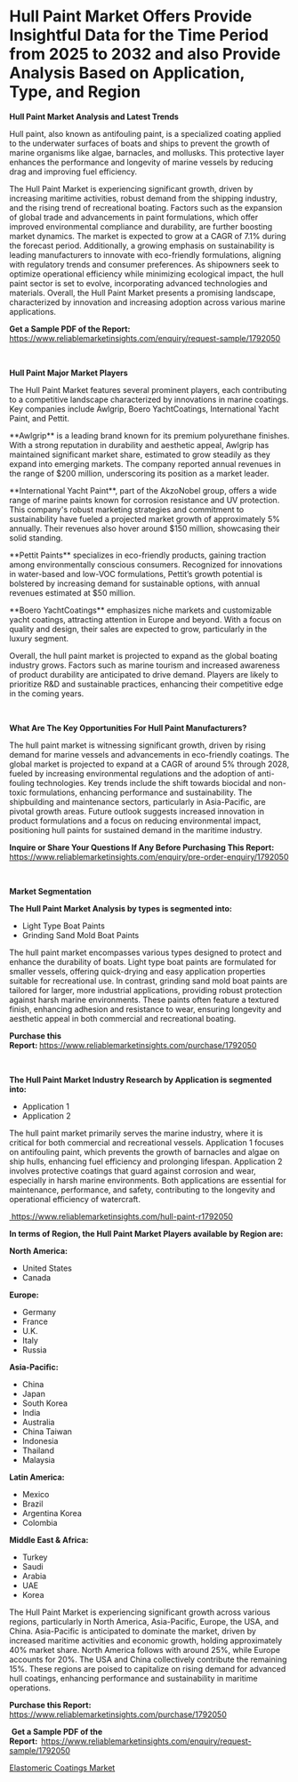 <p><h1>Hull Paint Market Offers Provide Insightful Data for the Time Period from 2025 to 2032 and also Provide Analysis Based on Application, Type, and Region</h1></p><p><strong>Hull Paint Market Analysis and Latest Trends</strong></p>
<p><p>Hull paint, also known as antifouling paint, is a specialized coating applied to the underwater surfaces of boats and ships to prevent the growth of marine organisms like algae, barnacles, and mollusks. This protective layer enhances the performance and longevity of marine vessels by reducing drag and improving fuel efficiency.</p><p>The Hull Paint Market is experiencing significant growth, driven by increasing maritime activities, robust demand from the shipping industry, and the rising trend of recreational boating. Factors such as the expansion of global trade and advancements in paint formulations, which offer improved environmental compliance and durability, are further boosting market dynamics. The market is expected to grow at a CAGR of 7.1% during the forecast period. Additionally, a growing emphasis on sustainability is leading manufacturers to innovate with eco-friendly formulations, aligning with regulatory trends and consumer preferences. As shipowners seek to optimize operational efficiency while minimizing ecological impact, the hull paint sector is set to evolve, incorporating advanced technologies and materials. Overall, the Hull Paint Market presents a promising landscape, characterized by innovation and increasing adoption across various marine applications.</p></p>
<p><strong>Get a Sample PDF of the Report:&nbsp;</strong> <a href="https://www.reliablemarketinsights.com/enquiry/request-sample/1792050?utm_campaign=1558&utm_medium=2&utm_source=Github&utm_content=ia&utm_term=01042025&utm_id=hull-paint">https://www.reliablemarketinsights.com/enquiry/request-sample/1792050</a></p>
<p>&nbsp;</p>
<p><strong>Hull Paint Major Market Players</strong></p>
<p><p>The Hull Paint Market features several prominent players, each contributing to a competitive landscape characterized by innovations in marine coatings. Key companies include Awlgrip, Boero YachtCoatings, International Yacht Paint, and Pettit. </p><p>**Awlgrip** is a leading brand known for its premium polyurethane finishes. With a strong reputation in durability and aesthetic appeal, Awlgrip has maintained significant market share, estimated to grow steadily as they expand into emerging markets. The company reported annual revenues in the range of $200 million, underscoring its position as a market leader.</p><p>**International Yacht Paint**, part of the AkzoNobel group, offers a wide range of marine paints known for corrosion resistance and UV protection. This company's robust marketing strategies and commitment to sustainability have fueled a projected market growth of approximately 5% annually. Their revenues also hover around $150 million, showcasing their solid standing.</p><p>**Pettit Paints** specializes in eco-friendly products, gaining traction among environmentally conscious consumers. Recognized for innovations in water-based and low-VOC formulations, Pettit’s growth potential is bolstered by increasing demand for sustainable options, with annual revenues estimated at $50 million.</p><p>**Boero YachtCoatings** emphasizes niche markets and customizable yacht coatings, attracting attention in Europe and beyond. With a focus on quality and design, their sales are expected to grow, particularly in the luxury segment.</p><p>Overall, the hull paint market is projected to expand as the global boating industry grows. Factors such as marine tourism and increased awareness of product durability are anticipated to drive demand. Players are likely to prioritize R&D and sustainable practices, enhancing their competitive edge in the coming years.</p></p>
<p>&nbsp;</p>
<p><strong>What Are The Key Opportunities For Hull Paint Manufacturers?</strong></p>
<p><p>The hull paint market is witnessing significant growth, driven by rising demand for marine vessels and advancements in eco-friendly coatings. The global market is projected to expand at a CAGR of around 5% through 2028, fueled by increasing environmental regulations and the adoption of anti-fouling technologies. Key trends include the shift towards biocidal and non-toxic formulations, enhancing performance and sustainability. The shipbuilding and maintenance sectors, particularly in Asia-Pacific, are pivotal growth areas. Future outlook suggests increased innovation in product formulations and a focus on reducing environmental impact, positioning hull paints for sustained demand in the maritime industry.</p></p>
<p><strong>Inquire or Share Your Questions If Any Before Purchasing This Report:</strong> <a href="https://www.reliablemarketinsights.com/enquiry/pre-order-enquiry/1792050?utm_campaign=1558&utm_medium=2&utm_source=Github&utm_content=ia&utm_term=01042025&utm_id=hull-paint">https://www.reliablemarketinsights.com/enquiry/pre-order-enquiry/1792050</a></p>
<p>&nbsp;</p>
<p><strong>Market Segmentation</strong></p>
<p><strong>The Hull Paint Market Analysis by types is segmented into:</strong></p>
<p><ul><li>Light Type Boat Paints</li><li>Grinding Sand Mold Boat Paints</li></ul></p>
<p><p>The hull paint market encompasses various types designed to protect and enhance the durability of boats. Light type boat paints are formulated for smaller vessels, offering quick-drying and easy application properties suitable for recreational use. In contrast, grinding sand mold boat paints are tailored for larger, more industrial applications, providing robust protection against harsh marine environments. These paints often feature a textured finish, enhancing adhesion and resistance to wear, ensuring longevity and aesthetic appeal in both commercial and recreational boating.</p></p>
<p><strong>Purchase this Report:&nbsp;</strong><a href="https://www.reliablemarketinsights.com/purchase/1792050?utm_campaign=1558&utm_medium=2&utm_source=Github&utm_content=ia&utm_term=01042025&utm_id=hull-paint">https://www.reliablemarketinsights.com/purchase/1792050</a></p>
<p>&nbsp;</p>
<p><strong>The Hull Paint Market Industry Research by Application is segmented into:</strong></p>
<p><ul><li>Application 1</li><li>Application 2</li></ul></p>
<p><p>The hull paint market primarily serves the marine industry, where it is critical for both commercial and recreational vessels. Application 1 focuses on antifouling paint, which prevents the growth of barnacles and algae on ship hulls, enhancing fuel efficiency and prolonging lifespan. Application 2 involves protective coatings that guard against corrosion and wear, especially in harsh marine environments. Both applications are essential for maintenance, performance, and safety, contributing to the longevity and operational efficiency of watercraft.</p></p>
<p><a href="https://www.reliablemarketinsights.com/hull-paint-r1792050?utm_campaign=1558&utm_medium=2&utm_source=Github&utm_content=ia&utm_term=01042025&utm_id=hull-paint">&nbsp;https://www.reliablemarketinsights.com/hull-paint-r1792050</a></p>
<p><strong>In terms of Region, the Hull Paint Market Players available by Region are:</strong></p>
<p>
    <p> <strong> North America: </strong>
        <ul>
            <li>United States</li>
            <li>Canada</li>
        </ul>
        </p> 
    <p> <strong> Europe: </strong>
        <ul>
            <li>Germany</li>
            <li>France</li>
            <li>U.K.</li>
            <li>Italy</li>
            <li>Russia</li>
        </ul>
        </p> 
    <p> <strong> Asia-Pacific: </strong>
        <ul>
            <li>China</li>
            <li>Japan</li>
            <li>South Korea</li>
            <li>India</li>
            <li>Australia</li>
            <li>China Taiwan</li>
            <li>Indonesia</li>
            <li>Thailand</li>
            <li>Malaysia</li>
        </ul>
        </p> 
    <p> <strong> Latin America: </strong>
        <ul>
            <li>Mexico</li>
            <li>Brazil</li>
            <li>Argentina Korea</li>
            <li>Colombia</li>
        </ul>
        </p> 
    <p> <strong> Middle East & Africa: </strong>
        <ul>
            <li>Turkey</li>
            <li>Saudi</li>
            <li>Arabia</li>
            <li>UAE</li>
            <li>Korea</li>
        </ul>
    </p>
    </p>
<p><p>The Hull Paint Market is experiencing significant growth across various regions, particularly in North America, Asia-Pacific, Europe, the USA, and China. Asia-Pacific is anticipated to dominate the market, driven by increased maritime activities and economic growth, holding approximately 40% market share. North America follows with around 25%, while Europe accounts for 20%. The USA and China collectively contribute the remaining 15%. These regions are poised to capitalize on rising demand for advanced hull coatings, enhancing performance and sustainability in maritime operations.</p></p>
<p><strong>Purchase this Report: </strong><a href="https://www.reliablemarketinsights.com/purchase/1792050?utm_campaign=1558&utm_medium=2&utm_source=Github&utm_content=ia&utm_term=01042025&utm_id=hull-paint">https://www.reliablemarketinsights.com/purchase/1792050</a></p>
<p>&nbsp;<strong>Get a Sample PDF of the Report:&nbsp;&nbsp;</strong><a href="https://www.reliablemarketinsights.com/enquiry/request-sample/1792050?utm_campaign=1558&utm_medium=2&utm_source=Github&utm_content=ia&utm_term=01042025&utm_id=hull-paint">https://www.reliablemarketinsights.com/enquiry/request-sample/1792050</a></p>
<p><strong></strong></p>
<p><p><a href="https://github.com/baetahassaz6/Market-Research-Report-List-1/blob/main/elastomeric-coatings-market.md?utm_campaign=1558&utm_medium=2&utm_source=Github&utm_content=ia&utm_term=01042025&utm_id=hull-paint">Elastomeric Coatings Market</a></p></p>
